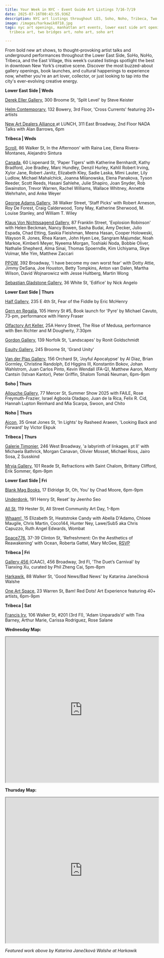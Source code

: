 ```yaml
---
title: Your Week in NYC - Event Guide Art Listings 7/16-7/19
date: 2025-07-16T00:43:55.936Z
description: NYC art listings throughout LES, Soho, Noho, Tribeca, Two Bridges
image: /images/harkawik0718.jpg
tags: nyc art openings, manhattan art events, lower east side art openings,
  tribeca art, two bridges art, noho art, soho art

---
```

From bold new art shows, to thought-provoking artist talks and underground performances throughout the Lower East Side, SoHo, NoHo, Tribeca, and the East Village, this week’s curated listings spotlight the best in downtown New York’s creative scene. Discover the most buzzed-about gallery openings, book launches, and cultural happenings to experience now, whether you're an art lover, collector, or just looking to tap into the city's ever-evolving creative energy.

**L﻿ower East Side | Weds**

[Derek Eller Gallery](https://www.derekeller.com/exhibitions/steve-keister), 300 Broome St, 'Split Level' by Steve Keister

[Helm Contemporary](https://www.helmcontemporary.com/), 132 Bowery, 3rd Floor, 'Cross Currents' featuring 20+ artists

[New Art Dealers Alliance ](https://www.newartdealers.org/programs/nada-talks-with-alan-barrows-2025)at LUNCH, 311 East Broadway, 2nd Floor NADA Talks with Alan Barrows, 6pm

**T﻿ribeca | Weds**

[S﻿croll](https://www.instagram.com/scroll.nyc), 86 Walker St, In the Afternoon' with Raina Lee, Elena Rivera-Montanes, Alejandro Sintura

[C﻿anada](https://canadanewyork.com/exhibitions/paper-tigers), 60 Lispenard St, 'Paper Tigers' with Katherine Bernhardt, Kathy Bradford, Joe Bradley, Marc Hundley, Denzil Hurley, Kahlil Robert Irving, Xylor Jane, Robert Janitz, Elizabeth Kley, Sadie Laska, Mimi Lauter, Lily Ludlow, Michael Mahalchick, Joanna Milanowska, Elena Panakova, Tyson Reeder, Scott Reeds, Hasani Sahlehe, Julie Shapiro, Joan Snyder, Rob Swainston, Trevor Warren, Rachel Williams, Wallace Whitney, Annette Wehrhahn, and Anke Weyer

[George Adams Gallery](https://www.georgeadamsgallery.com/exhibitions/staff-picks-60-years-of-bay-area-art), 38 Walker Street, 'Staff Picks' with Robert Arneson, Roy De Forest, Craig Calderwood, Tony May, Katherine Sherwood, M. Louise Stanley, and William T. Wiley

[Klaus Von Nichtssagend Gallery](https://klausgallery.com/exhibition/explosion-robinson-2025-07-16/), 87 Franklin Street, 'Explosion Robinson' with Helen Beckman, Nancy Bowen, Sasha Budai, Amy Decker, Julio Espada, Chad Etting, Saskia Fleishman, Meena Hasan, Cooper Holoweski, Wayson R. Jones, Rhea Karam, John Hyen Lee, Sangram Majumdar, Noah Markoe, Kimberli Meyer, Nyeema Morgan, Toshiaki Noda, Bobbie Oliver, Nathalie Shepherd, Alma Sinai, Thomas Spoerndle, Kim Uchiyama, Skye Volmar, Mie Yim, Matthew Zaccari

[P﻿POW](https://www.ppowgallery.com/exhibitions/i-have-become-my-own-worst-fear#tab:thumbnails), 392 Broadway, 'I have become my own worst fear' with Dotty Attie, Jimmy DeSana, Joe Houston, Betty Tompkins, Anton van Dalen, Martha Wilson, David Wojnarowicz with Jesse Hultberg, Martin Wong

[Sebastian Gladstone Gallery](https://sebastiangladstone.com/exhibitions/72-nick-angelo-edifice-new-york/), 36 White St, 'Edifice' by Nick Angelo

**L﻿ower East Side | Thurs**

[Half Gallery](https://halfgallery.com/), 235 E 4th St, Fear of the Fiddle by Eric McHenry

[Gern en Regalia](https://gernenregalia.com/), 105 Henry St #5, Book launch for 'Pyre' by Michael Cavuto, 73-pm, performance with Henry Fraser

[Olfactory Art Keller](https://www.olfactoryartkeller.com/), 25A Henry Street, The Rise of Medusa, performance with Ben Richter and M Dougherty, 7:30pm

[Gordon Gallery](https://www.gordongallery.co.il/exhibition/landscpes), 139 Norfolk St, 'Landscapes' by Ronit Goldschmidt

[E﻿quity Gallery](https://www.nyartistsequity.org/all-events/grand-unity-the-power-of-creativity-to-heal-unite-and-inspire), 245 Broome St, 'Grand Unity'

[Van der Plas Gallery](https://www.vanderplasgallery.com/), 156 Orchard St, 'Joyful Apocalypse' by Al Diaz, Brian Gormley, Christine Randolph, Ed Higgins III,    Konstantin Bokov, Johan Wahlstrom, Juan Carlos Pinto, Kevin Wendall (FA-Q), Matthew Aaron, Monty Cantsin (Istvan Kantor), Peter Griffin, Shalom Tomáš Neuman, 6pm-9pm

**S﻿oho | Thurs**

[Allouche Gallery](https://www.allouchegallery.com/exhibition/summer-show-2025), 77 Mercer St, Summer Show 2025 with FAILE, Rose Freymuth-Frazier, Israel Agboola Oladapo, Juan de la Rica, Felix R. Cid, Hannah Lupton Reinhard and Mia Scarpa, Swoon, and Chito

**N﻿oho | Thurs**

[Aicon](https://aicon.art/exhibitions), 35 Great Jones St, 'In Lights' by Rasheed Araeen, 'Looking Back and Forward' by Victor Ekpuk

**T﻿ribeca | Thurs**

[Galerie Timonier](https://www.galerie-timonier.com/), 246 West Broadway, 'a labyrinth of linkages, pt II' with Michaela Bathrick, Morgan Canavan, Olivier Mosset, Michael Ross, Jairo Sosa, Z Susskind

[Mryia Gallery](https://www.instagram.com/mriya.gallery), 101 Reade St, Refractions with Saint Chalom, Brittany Clifford, Erik Sommer, 6pm-9pm

**L﻿ower East Side | Fri**

[Blank Mag Books](https://www.instagram.com/blankmagbooks_nyc), 17 Eldridge St, Oh, You' by Chad Moore, 6pm-9pm

[Underdonk](https://www.underdonk.com/), 191 Henry St, Reset' by Jeenho Seo

[All St](https://allstnyc.com/), 119 Hester St, All Street Community Art Day, 1-8pm

[Whaam!, ](https://www.instagram.com/whaam.whaam)15 Elizabeth St, Heatstroke Candy with Abella D'Adamo, Chloee Maugile, Chris Martin, Coco144, Hunter Ney, Lawe/Sub5 aka Chris Capuzzo, Ruth Angel Edwards, Wombat

[Space776](https://www.space776.com/refreshment), 37-39 Clinton St, 'Refreshment: On the Aesthetics of Reawakening' with Ocean, Roberta Gattel, Mary McGee, [RSVP](https://lu.ma/djh76jtt)

**T﻿ribeca | Fri**

[Gallery 456 ](http://www.caacarts.org/dp/node/15?mi=ndm-a&id=387)(CAAC), 456 Broadway, 3rd Fl, 'The Duet’s Carnival' by Tianxing Xu, curated by Phil Zheng Cai, 5pm-8pm

[Harkawik](https://www.harkawik.com/janeckova-news), 88 Walker St, 'Good News/Bad News' by Katarina Janečková Walshe

[One Art Space](https://oneartspace.com/bam-red-dots-art-experience-july-18-20-2025/), 23 Warren St, Bam! Red Dots! Art Experience featuring 40+ artists, 6pm-9pm

**T﻿ribeca | Sat**

[Francis Irv](https://francisirv.com/), 106 Walker St, #201 (3rd Fl), 'Adam Unparadis’d' with Tina Barney, Arthur Marie, Carissa Rodriguez, Rose Salane

**Wednesday Map:**

<iframe src="https://www.google.com/maps/d/u/1/embed?mid=1Bbi5KZ_hiDs_nBWiE1kK19wqPanxzmQ&ehbc=2E312F" width="100%" height="480"></iframe>

**T﻿hursday Map:**

<iframe src="https://www.google.com/maps/d/u/1/embed?mid=1F7BpFLGLQIF-a9sYqvPNpiBxu5L-HqU&ehbc=2E312F" width="100%" height="480"></iframe>



*F﻿eatured work above by Katarina Janečková Walshe at Harkawik*